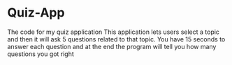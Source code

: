 # Quiz-App
The code for my quiz application
This application lets users select a topic and then it will ask 5 questions related to that topic. You have 15 seconds to answer each question and at the end the program will tell you how many questions you got right
